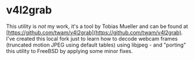 # v4l2grab

This utility is *not* my work, it's a tool by Tobias Mueller
and can be found at [https://github.com/twam/v4l2grab](https://github.com/twam/v4l2grab).
I've created this local fork just to learn how to decode
webcam frames (truncated motion JPEG using default tables)
using libjpeg - and "porting" this utility to FreeBSD by
applying some minor fixes.
